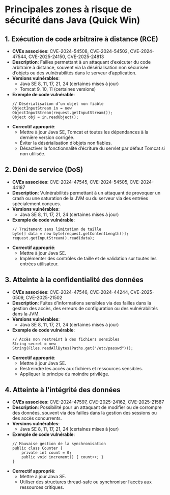 # Principales zones à risque de sécurité dans Java (Quick Win)

## 1. Exécution de code arbitraire à distance (RCE)
- **CVEs associées**: CVE-2024-54508, CVE-2024-54502, CVE-2024-47544, CVE-2025-24150, CVE-2025-24813
- **Description**: Failles permettant à un attaquant d’exécuter du code arbitraire à distance, souvent via la désérialisation non sécurisée d’objets ou des vulnérabilités dans le serveur d’application.
- **Versions vulnérables**:
  - Java SE 8, 11, 17, 21, 24 (certaines mises à jour)
  - Tomcat 9, 10, 11 (certaines versions)
- **Exemple de code vulnérable**:
  ```
  // Désérialisation d’un objet non fiable
  ObjectInputStream in = new ObjectInputStream(request.getInputStream());
  Object obj = in.readObject();
  ```
- **Correctif approprié**:
  - Mettre à jour Java SE, Tomcat et toutes les dépendances à la dernière version corrigée.
  - Éviter la désérialisation d’objets non fiables.
  - Désactiver la fonctionnalité d’écriture du servlet par défaut Tomcat si non utilisée.

## 2. Déni de service (DoS)
- **CVEs associées**: CVE-2024-47545, CVE-2024-54505, CVE-2024-44187
- **Description**: Vulnérabilités permettant à un attaquant de provoquer un crash ou une saturation de la JVM ou du serveur via des entrées spécialement conçues.
- **Versions vulnérables**:
  - Java SE 8, 11, 17, 21, 24 (certaines mises à jour)
- **Exemple de code vulnérable**:
  ```
  // Traitement sans limitation de taille
  byte[] data = new byte[request.getContentLength()];
  request.getInputStream().read(data);
  ```
- **Correctif approprié**:
  - Mettre à jour Java SE.
  - Implémenter des contrôles de taille et de validation sur toutes les entrées utilisateur.

## 3. Atteinte à la confidentialité des données
- **CVEs associées**: CVE-2024-47546, CVE-2024-44244, CVE-2025-0509, CVE-2025-21502
- **Description**: Fuites d’informations sensibles via des failles dans la gestion des accès, des erreurs de configuration ou des vulnérabilités dans la JVM.
- **Versions vulnérables**:
  - Java SE 8, 11, 17, 21, 24 (certaines mises à jour)
- **Exemple de code vulnérable**:
  ```
  // Accès non restreint à des fichiers sensibles
  String secret = new String(Files.readAllBytes(Paths.get("/etc/passwd")));
  ```
- **Correctif approprié**:
  - Mettre à jour Java SE.
  - Restreindre les accès aux fichiers et ressources sensibles.
  - Appliquer le principe du moindre privilège.

## 4. Atteinte à l’intégrité des données
- **CVEs associées**: CVE-2024-47597, CVE-2025-24162, CVE-2025-21587
- **Description**: Possibilité pour un attaquant de modifier ou de corrompre des données, souvent via des failles dans la gestion des sessions ou des accès concurrents.
- **Versions vulnérables**:
  - Java SE 8, 11, 17, 21, 24 (certaines mises à jour)
- **Exemple de code vulnérable**:
  ```
  // Mauvaise gestion de la synchronisation
  public class Counter {
      private int count = 0;
      public void increment() { count++; }
  }
  ```
- **Correctif approprié**:
  - Mettre à jour Java SE.
  - Utiliser des structures thread-safe ou synchroniser l’accès aux ressources critiques.

